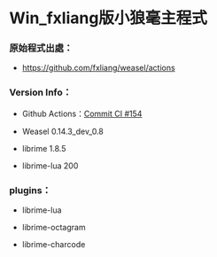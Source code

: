 # Win_fxliang版小狼毫主程式

### 原始程式出處：

- https://github.com/fxliang/weasel/actions

### Version Info：

- Github Actions：[Commit CI #154](https://github.com/fxliang/weasel/actions/runs/4634628840)

- Weasel 0.14.3_dev_0.8

- librime 1.8.5

- librime-lua 200

### plugins：

- librime-lua

- librime-octagram

- librime-charcode
